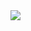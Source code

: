 <img src="https://github-readme-stats.vercel.app/api?username=3ACE-code&&show_icons=true&theme=ayu-mirage&hide=issues&custom_title Hi I'm "/>
